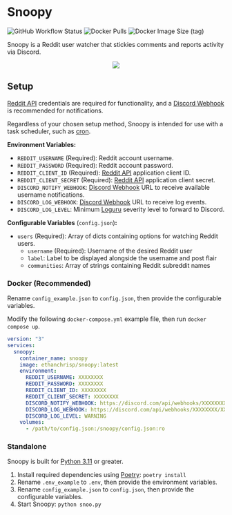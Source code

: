 # Snoopy

![GitHub Workflow Status](https://img.shields.io/github/actions/workflow/status/EthanC/Snoopy/main.yml?branch=main) ![Docker Pulls](https://img.shields.io/docker/pulls/ethanchrisp/snoopy?label=Docker%20Pulls) ![Docker Image Size (tag)](https://img.shields.io/docker/image-size/ethanchrisp/snoopy/latest?label=Docker%20Image%20Size)

Snoopy is a Reddit user watcher that stickies comments and reports activity via Discord.

<p align="center">
    <img src="https://i.imgur.com/x3eLTpA.png" draggable="false">
</p>

## Setup

[Reddit API](https://github.com/reddit-archive/reddit/wiki/OAuth2#getting-started) credentials are required for functionality, and a [Discord Webhook](https://support.discord.com/hc/en-us/articles/228383668-Intro-to-Webhooks) is recommended for notifications.

Regardless of your chosen setup method, Snoopy is intended for use with a task scheduler, such as [cron](https://crontab.guru/).

**Environment Variables:**

-   `REDDIT_USERNAME` (Required): Reddit account username.
-   `REDDIT_PASSWORD` (Required): Reddit account password.
-   `REDDIT_CLIENT_ID` (Required): [Reddit API](https://github.com/reddit-archive/reddit/wiki/OAuth2#getting-started) application client ID.
-   `REDDIT_CLIENT_SECRET` (Required): [Reddit API](https://github.com/reddit-archive/reddit/wiki/OAuth2#getting-started) application client secret.
-   `DISCORD_NOTIFY_WEBHOOK`: [Discord Webhook](https://support.discord.com/hc/en-us/articles/228383668-Intro-to-Webhooks) URL to receive available username notifications.
-   `DISCORD_LOG_WEBHOOK`: [Discord Webhook](https://support.discord.com/hc/en-us/articles/228383668-Intro-to-Webhooks) URL to receive log events.
-   `DISCORD_LOG_LEVEL`: Minimum [Loguru](https://loguru.readthedocs.io/en/stable/api/logger.html) severity level to forward to Discord.

**Configurable Variables** (`config.json`)**:**

-   `users` (Required): Array of dicts containing options for watching Reddit users.
    -   `username` (Required): Username of the desired Reddit user
    -   `label`: Label to be displayed alongside the username and post flair
    -   `communities`: Array of strings containing Reddit subreddit names

### Docker (Recommended)

Rename `config_example.json` to `config.json`, then provide the configurable variables.

Modify the following `docker-compose.yml` example file, then run `docker compose up`.

```yml
version: "3"
services:
  snoopy:
    container_name: snoopy
    image: ethanchrisp/snoopy:latest
    environment:
      REDDIT_USERNAME: XXXXXXXX
      REDDIT_PASSWORD: XXXXXXXX
      REDDIT_CLIENT_ID: XXXXXXXX
      REDDIT_CLIENT_SECRET: XXXXXXXX
      DISCORD_NOTIFY_WEBHOOK: https://discord.com/api/webhooks/XXXXXXXX/XXXXXXXX
      DISCORD_LOG_WEBHOOK: https://discord.com/api/webhooks/XXXXXXXX/XXXXXXXX
      DISCORD_LOG_LEVEL: WARNING
    volumes:
      - /path/to/config.json:/snoopy/config.json:ro
```

### Standalone

Snoopy is built for [Python 3.11](https://www.python.org/) or greater.

1. Install required dependencies using [Poetry](https://python-poetry.org/): `poetry install`
2. Rename `.env_example` to `.env`, then provide the environment variables.
3. Rename `config_example.json` to `config.json`, then provide the configurable variables.
4. Start Snoopy: `python snoo.py`
